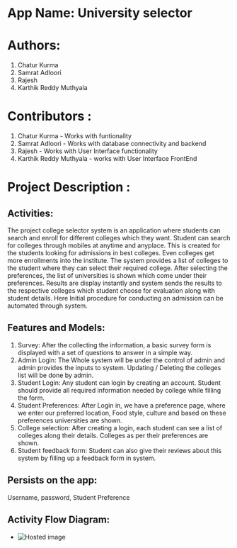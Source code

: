 # App Name: University selector

# Authors:

1) Chatur Kurma
2) Samrat Adloori
3) Rajesh
4) Karthik Reddy Muthyala

# Contributors :

1) Chatur Kurma - Works with funtionality
2) Samrat Adloori - Works with database connectivity and backend 
3) Rajesh - Works with User Interface functionality
4) Karthik Reddy Muthyala - works with User Interface FrontEnd

# Project Description :
## Activities:


The project college selector system is an application where students can search and enroll for different colleges which they want. Student can search for colleges through mobiles at anytime and anyplace. This is created for the students looking for admissions in best colleges. Even colleges get more enrollments into the institute. The system provides a list of colleges to the student where they can select their required college. After selecting the preferences, the list of universities is shown which come under their preferences. Results are display instantly and system sends the results to the respective colleges which student choose for evaluation along with student details. Here Initial procedure for conducting an admission can be automated through system.


## Features and Models:

1.	Survey: After the collecting the information, a basic survey form is displayed with a set of questions to answer in a simple way.
1.	Admin Login: The Whole system will be under the control of admin and admin provides the inputs to system. Updating / Deleting the colleges list will be done by admin.
1.	Student Login: Any student can login by creating an account. Student should provide all required information needed by college while filling the form.
1.	Student Preferences: After Login in, we have a preference page, where we enter our preferred location, Food style, culture and based on these preferences universities are shown.
1.	College selection: After creating a login, each student can see a list of colleges along their details. Colleges as per their preferences are shown.
1.	Student feedback form: Student can also give their reviews about this system by filling up a feedback form in system.


## Persists on the app:   
Username, password, Student Preference

## Activity Flow Diagram:

- ![Hosted image](https://github.com/karthikmuthyala/ANDROID_project/blob/master/hdfc.jpg)




